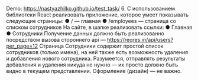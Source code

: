 Demo: https://nastyazhilko.github.io/test_task/
6. С использованием библиотеки React реализовать приложение, которое умеет
показывать следующие страницы:
● / — главная
● /employees — страница со списком сотрудников
На сайте, в шапке реализовать ссылки:
● Главная
● Сотрудники
Получение данных должно быть реализованно посредством вызова стороннего api —
https://reqres.in/api/users?per_page=12
Страница Сотрудники содержит простой список сотрудников (только имена), на ней
также есть возможность удаления и добавления нового сотрудника. Разумеется,
отправлять результаты добавления и удаления никуда не нужно — их просто должно
быть видно в текущем представлении.
Оформление (дизайн) — не важно.
